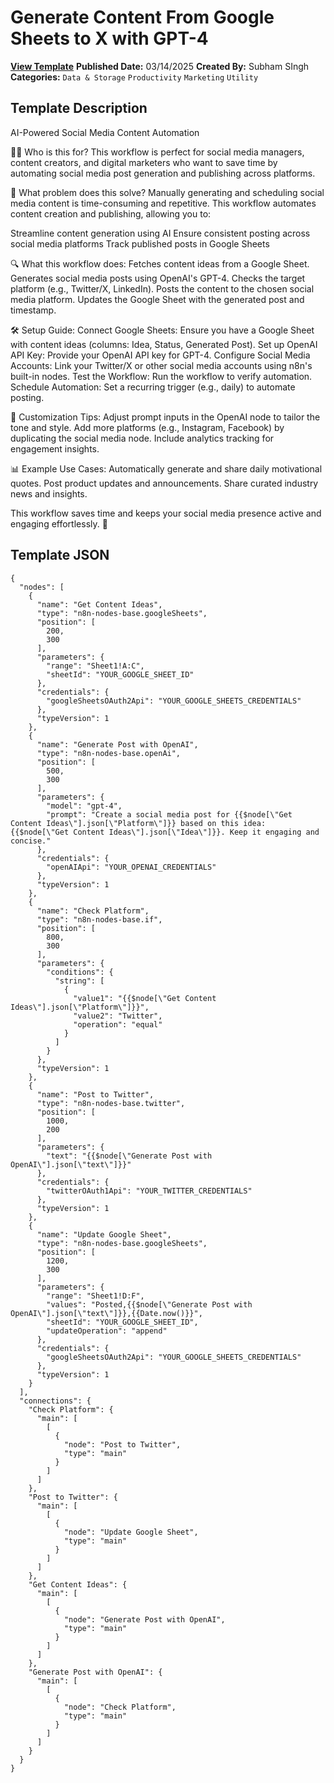 # Generate Content From Google Sheets to X with GPT-4

**[View Template](https://n8n.io/workflows/3161-/)**  **Published Date:** 03/14/2025  **Created By:** Subham SIngh  **Categories:** `Data & Storage` `Productivity` `Marketing` `Utility`  

## Template Description

AI-Powered Social Media Content Automation

🧑‍💻 Who is this for?
This workflow is perfect for social media managers, content creators, and digital marketers who want to save time by automating social media post generation and publishing across platforms.

📌 What problem does this solve?
Manually generating and scheduling social media content is time-consuming and repetitive. This workflow automates content creation and publishing, allowing you to:

Streamline content generation using AI
Ensure consistent posting across social media platforms
Track published posts in Google Sheets

🔍 What this workflow does:
Fetches content ideas from a Google Sheet.
Generates social media posts using OpenAI's GPT-4.
Checks the target platform (e.g., Twitter/X, LinkedIn).
Posts the content to the chosen social media platform.
Updates the Google Sheet with the generated post and timestamp.

🛠️ Setup Guide:
Connect Google Sheets: Ensure you have a Google Sheet with content ideas (columns: Idea, Status, Generated Post).
Set up OpenAI API Key: Provide your OpenAI API key for GPT-4.
Configure Social Media Accounts: Link your Twitter/X or other social media accounts using n8n's built-in nodes.
Test the Workflow: Run the workflow to verify automation.
Schedule Automation: Set a recurring trigger (e.g., daily) to automate posting.

🔧 Customization Tips:
Adjust prompt inputs in the OpenAI node to tailor the tone and style.
Add more platforms (e.g., Instagram, Facebook) by duplicating the social media node.
Include analytics tracking for engagement insights.

📊 Example Use Cases:
Automatically generate and share daily motivational quotes.
Post product updates and announcements.
Share curated industry news and insights.

This workflow saves time and keeps your social media presence active and engaging effortlessly. 🚀


## Template JSON

```
{
  "nodes": [
    {
      "name": "Get Content Ideas",
      "type": "n8n-nodes-base.googleSheets",
      "position": [
        200,
        300
      ],
      "parameters": {
        "range": "Sheet1!A:C",
        "sheetId": "YOUR_GOOGLE_SHEET_ID"
      },
      "credentials": {
        "googleSheetsOAuth2Api": "YOUR_GOOGLE_SHEETS_CREDENTIALS"
      },
      "typeVersion": 1
    },
    {
      "name": "Generate Post with OpenAI",
      "type": "n8n-nodes-base.openAi",
      "position": [
        500,
        300
      ],
      "parameters": {
        "model": "gpt-4",
        "prompt": "Create a social media post for {{$node[\"Get Content Ideas\"].json[\"Platform\"]}} based on this idea: {{$node[\"Get Content Ideas\"].json[\"Idea\"]}}. Keep it engaging and concise."
      },
      "credentials": {
        "openAIApi": "YOUR_OPENAI_CREDENTIALS"
      },
      "typeVersion": 1
    },
    {
      "name": "Check Platform",
      "type": "n8n-nodes-base.if",
      "position": [
        800,
        300
      ],
      "parameters": {
        "conditions": {
          "string": [
            {
              "value1": "{{$node[\"Get Content Ideas\"].json[\"Platform\"]}}",
              "value2": "Twitter",
              "operation": "equal"
            }
          ]
        }
      },
      "typeVersion": 1
    },
    {
      "name": "Post to Twitter",
      "type": "n8n-nodes-base.twitter",
      "position": [
        1000,
        200
      ],
      "parameters": {
        "text": "{{$node[\"Generate Post with OpenAI\"].json[\"text\"]}}"
      },
      "credentials": {
        "twitterOAuth1Api": "YOUR_TWITTER_CREDENTIALS"
      },
      "typeVersion": 1
    },
    {
      "name": "Update Google Sheet",
      "type": "n8n-nodes-base.googleSheets",
      "position": [
        1200,
        300
      ],
      "parameters": {
        "range": "Sheet1!D:F",
        "values": "Posted,{{$node[\"Generate Post with OpenAI\"].json[\"text\"]}},{{Date.now()}}",
        "sheetId": "YOUR_GOOGLE_SHEET_ID",
        "updateOperation": "append"
      },
      "credentials": {
        "googleSheetsOAuth2Api": "YOUR_GOOGLE_SHEETS_CREDENTIALS"
      },
      "typeVersion": 1
    }
  ],
  "connections": {
    "Check Platform": {
      "main": [
        [
          {
            "node": "Post to Twitter",
            "type": "main"
          }
        ]
      ]
    },
    "Post to Twitter": {
      "main": [
        [
          {
            "node": "Update Google Sheet",
            "type": "main"
          }
        ]
      ]
    },
    "Get Content Ideas": {
      "main": [
        [
          {
            "node": "Generate Post with OpenAI",
            "type": "main"
          }
        ]
      ]
    },
    "Generate Post with OpenAI": {
      "main": [
        [
          {
            "node": "Check Platform",
            "type": "main"
          }
        ]
      ]
    }
  }
}
```
